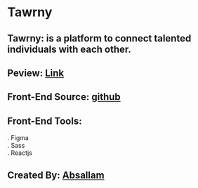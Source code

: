 # Tawrny

## Tawrny: is a platform to connect talented individuals with each other.
## Peview: [Link](https://develop-me.org)

## Front-End Source: [github](https://github.com/absallam1999/Twrny)

## Front-End Tools:
  . Figma<br/>
  . Sass<br/>
  . Reactjs<br/>

## Created By: [Absallam](https://github.com/absallam1999)
